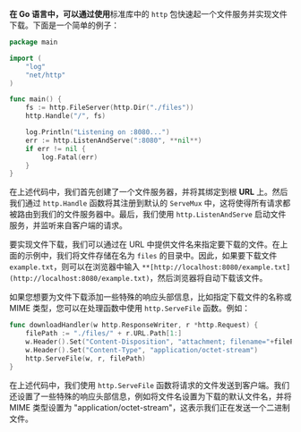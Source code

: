 **在 Go 语言中，可以通过使用**标准库中的 `http` 包快速起一个文件服务并实现文件下载。下面是一个简单的例子：

```go
package main

import (
    "log"
    "net/http"
)

func main() {
    fs := http.FileServer(http.Dir("./files"))
    http.Handle("/", fs)

    log.Println("Listening on :8080...")
    err := http.ListenAndServe(":8080", **nil**)
    if err != nil {
        log.Fatal(err)
    }
}
```

在上述代码中，我们首先创建了一个文件服务器，并将其绑定到根 **URL** 上。然后我们通过 `http.Handle` 函数将其注册到默认的 `ServeMux` 中，这将使得所有请求都被路由到我们的文件服务器中。最后，我们使用 `http.ListenAndServe` 启动文件服务，并监听来自客户端的请求。

要实现文件下载，我们可以通过在 URL 中提供文件名来指定要下载的文件。在上面的示例中，我们将文件存储在名为 `files` 的目录中。因此，如果要下载文件 `example.txt`，则可以在浏览器中输入 `**[http://localhost:8080/example.txt](http://localhost:8080/example.txt)`，然后浏览器将自动下载该文件。

如果您想要为文件下载添加一些特殊的响应头部信息，比如指定下载文件的名称或 MIME 类型，您可以在处理函数中使用 `http.ServeFile` 函数。例如：

```go
func downloadHandler(w http.ResponseWriter, r *http.Request) {
    filePath := "./files/" + r.URL.Path[1:]
    w.Header().Set("Content-Disposition", "attachment; filename="+filePath)
    w.Header().Set("Content-Type", "application/octet-stream")
    http.ServeFile(w, r, filePath)
}
```

在上述代码中，我们使用 `http.ServeFile` 函数将请求的文件发送到客户端。我们还设置了一些特殊的响应头部信息，例如将文件名设置为下载的默认文件名，并将 MIME 类型设置为 "application/octet-stream"，这表示我们正在发送一个二进制文件。
